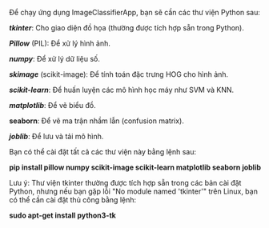 Để chạy ứng dụng ImageClassifierApp, bạn sẽ cần các thư viện Python sau:

**_tkinter_**: Cho giao diện đồ họa (thường được tích hợp sẵn trong Python).

**_Pillow_** (PIL): Để xử lý hình ảnh.

**_numpy_**: Để xử lý dữ liệu số.

**_skimage_** (scikit-image): Để tính toán đặc trưng HOG cho hình ảnh.

**_scikit-learn_**: Để huấn luyện các mô hình học máy như SVM và KNN.

**_matplotlib_**: Để vẽ biểu đồ.

**seaborn**: Để vẽ ma trận nhầm lẫn (confusion matrix).

**_joblib_**: Để lưu và tải mô hình.

Bạn có thể cài đặt tất cả các thư viện này bằng lệnh sau:

**pip install pillow numpy scikit-image scikit-learn matplotlib seaborn joblib**

Lưu ý: Thư viện tkinter thường được tích hợp sẵn trong các bản cài đặt Python, nhưng nếu bạn gặp lỗi "No module named 'tkinter'" trên Linux, bạn có thể cần cài đặt thủ công bằng lệnh:

**sudo apt-get install python3-tk**
